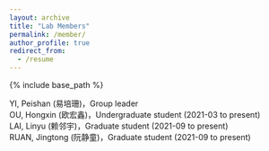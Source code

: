 ```yaml
---
layout: archive
title: "Lab Members"
permalink: /member/
author_profile: true
redirect_from:
  - /resume
---
```


{% include base_path %}

YI, Peishan (易培珊)，Group leader <br>
OU, Hongxin (欧宏鑫)，Undergraduate student (2021-03 to present)<br>
LAI, Linyu (赖邻宇)，Graduate student (2021-09 to present)   <br>
RUAN, Jingtong (阮静童)，Graduate student (2021-09 to present)   <br>
